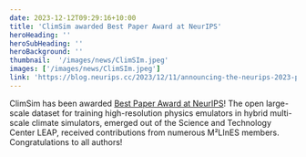 ```yaml
---
date: 2023-12-12T09:29:16+10:00
title: 'ClimSim awarded Best Paper Award at NeurIPS'
heroHeading: ''
heroSubHeading: ''
heroBackground: ''
thumbnail:  '/images/news/ClimSIm.jpeg'
images: ['/images/news/ClimSIm.jpeg']
link: 'https://blog.neurips.cc/2023/12/11/announcing-the-neurips-2023-paper-awards/?=&linkId=1000002307930799'
---
```


ClimSim has been awarded [Best Paper Award at NeurIPS](https://blog.neurips.cc/2023/12/11/announcing-the-neurips-2023-paper-awards/?=&linkId=100000230793079)! The open large-scale dataset for training high-resolution physics emulators in hybrid multi-scale climate simulators,  emerged out of the Science and Technology Center LEAP,
received contributions from numerous M²LInES members. Congratulations to all authors!
